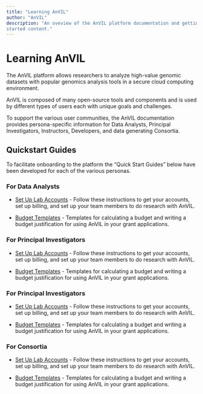 ```yaml
---
title: "Learning AnVIL"
author: "AnVIL"
description: "An oveview of the AnVIL platform documentation and getting 
started content."
---
```


# Learning AnVIL

The AnVIL  platform  allows researchers to analyze high-value genomic datasets with popular genomics analysis tools in a secure cloud computing environment.

AnVIL is composed of many open-source tools and components and is used by different types of users each with unique goals and challenges. 

To support the various user communities, the AnVIL documentation provides 
persona-specific information 
for Data Analysts, Principal Investigators, Instructors, Developers, and data generating Consortia.


## Quickstart Guides

To facilitate onboarding to the platform the “Quick Start Guides” below have 
been developed for each of the various personas.

### For Data Analysts

- [Set Up Lab Accounts](/learn/for-pis/setting-up-lab-accounts) - Follow these instructions to get your accounts, set up billing, and set up your team members to do research with AnVIL.

- [Budget Templates](https://docs.google.com/document/d/1HX4-3F-bLCwld_qsxOPd1OSHV403C0cYgVnT8tnpPJc) - Templates for calculating a budget and writing a budget justification for using AnVIL in your grant applications.

### For Principal Investigators

- [Set Up Lab Accounts](/learn/for-pis/setting-up-lab-accounts) - Follow these instructions to get your accounts, set up billing, and set up your team members to do research with AnVIL.

- [Budget Templates](https://docs.google.com/document/d/1HX4-3F-bLCwld_qsxOPd1OSHV403C0cYgVnT8tnpPJc) - Templates for calculating a budget and writing a budget justification for using AnVIL in your grant applications.

### For Principal Investigators

- [Set Up Lab Accounts](/learn/for-pis/setting-up-lab-accounts) - Follow these instructions to get your accounts, set up billing, and set up your team members to do research with AnVIL.

- [Budget Templates](https://docs.google.com/document/d/1HX4-3F-bLCwld_qsxOPd1OSHV403C0cYgVnT8tnpPJc) - Templates for calculating a budget and writing a budget justification for using AnVIL in your grant applications.

### For Consortia

- [Set Up Lab Accounts](/learn/for-pis/setting-up-lab-accounts) - Follow these instructions to get your accounts, set up billing, and set up your team members to do research with AnVIL.

- [Budget Templates](https://docs.google.com/document/d/1HX4-3F-bLCwld_qsxOPd1OSHV403C0cYgVnT8tnpPJc) - Templates for calculating a budget and writing a budget justification for using AnVIL in your grant applications.
 